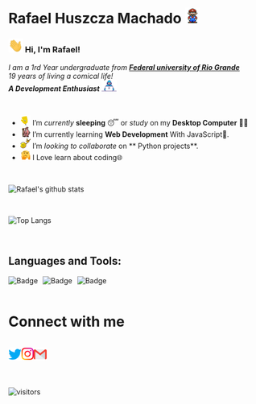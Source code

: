 # Rafael Huszcza Machado&nbsp;<img src="https://github.com/SatYu26/SatYu26/blob/master/Assets/Mario_Hello_Big.gif" width="30px">


<!-- 
    &nbsp; [![HitCount](http://hits.dwyl.com/SatYu26/SatYu26.svg)](http://hits.dwyl.com/SatYu26/SatYu26) 
-->

### <img src="https://github.com/SatYu26/SatYu26/blob/master/Assets/Hi.gif" width="29px"> Hi, I'm Rafael! 


<p>
  <em>
    I am a 1rd Year undergraduate from <a href="https://www.furg.br/"> <b>Federal university of Rio Grande</a></b> <br>
    19 years of living a comical life! <br>
    <b>A Development Enthusiast</b> <img src="https://github.com/SatYu26/SatYu26/blob/master/Assets/Developer.gif" width="30px">
  </em>  
</p>

<br>

- <img alt="GIF" src="https://github.com/SatYu26/SatYu26/blob/master/Assets/wave.gif" width="20vw" /> I’m *currently* **sleeping** 😴 or *study* on my **Desktop Computer** 👨‍💻
- <img alt="GIF" src="https://github.com/SatYu26/SatYu26/blob/master/Assets/gandalf_parrot.gif" width="20vw" /> I’m currently learning **Web Development** With JavaScript💪.
- <img alt="GIF" src="https://github.com/SatYu26/SatYu26/blob/master/Assets/headbang.gif" width="20vw" /> I’m *looking to collaborate* on ** Python projects**.
- <img alt="GIF" src="https://github.com/SatYu26/SatYu26/blob/master/Assets/hmm.gif" width="20vw" /> I Love learn about coding🌐

<br>


![Rafael's github stats](https://github-readme-stats.vercel.app/api?username=RafaelHuszcza&count_private=true&show_icons=true&theme=radical&include_all_commits=true)

<br>

![Top Langs](https://github-readme-stats.vercel.app/api/top-langs/?username=RafaelHuszcza&theme=radical)

<br>

## Languages and Tools:

<img alt="Badge" style="float: left; margin-right: 10px;" src="https://img.shields.io/badge/python-000000?&style=for-the-badge&logo=python&logoColor=yellow"/>    <img alt="Badge" style="float: left; margin-right: 10px;"  src="https://img.shields.io/badge/-Spyder%20IDE-000000?style=for-the-badge&logo=Spyder-IDE&logoColor=8B0000"/> <img alt="Badge" style="float: left; margin-right: 10px;"  src="https://img.shields.io/badge/-PyCharm-000000?style=for-the-badge&logo=PyCharm&logoColor=87CEFA"/>    
<br>

# Connect with me
<br>
  <a href="https://twitter.com/rafaelhuszcza">
    <img align="left" alt="Rafael Huszcza | Twitter" width="26px" src="https://github.com/SatYu26/SatYu26/blob/master/Assets/Twitter.svg" />
  </a> &nbsp;&nbsp;
  <a href="https://www.instagram.com/rhuszcza/">
    <img align="left" alt="Rafael Huszcza | Instagram" width="24px" src="https://github.com/SatYu26/SatYu26/blob/master/Assets/Instagram.svg" />
  </a> &nbsp;&nbsp;
  <a href="mailto:rafaelhuszcza@gmail.com">
    <img align="left" alt="Rafael huszcza | Gmail" width="26px" src="https://github.com/SatYu26/SatYu26/blob/master/Assets/Gmail.svg" />
  </a>


<br><br>

![visitors](https://visitor-badge.laobi.icu/badge?page_id=RafaelHuszcza)

